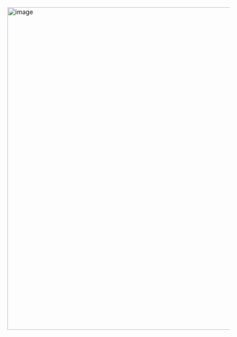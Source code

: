 <img width="829" height="732" alt="image" src="https://github.com/user-attachments/assets/84e4496f-3e87-48a5-ba1b-ecd3fdc23b87" />

